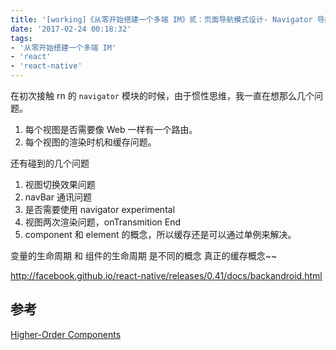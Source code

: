 ```yaml
---
title: '[working]《从零开始搭建一个多端 IM》贰：页面导航模式设计- Navigator 导航'
date: '2017-02-24 00:18:32'
tags:
- '从零开始搭建一个多端 IM'
- 'react'
- 'react-native'
---
```


在初次接触 rn 的 `navigator` 模块的时候，由于惯性思维，我一直在想那么几个问题。  
1. 每个视图是否需要像 Web 一样有一个路由。
2. 每个视图的渲染时机和缓存问题。

还有碰到的几个问题
1. 视图切换效果问题
2. navBar 通讯问题
3. 是否需要使用 navigator experimental
4. 视图两次渲染问题，onTransmition End
5. component 和 element 的概念，所以缓存还是可以通过单例来解决。

变量的生命周期 和 组件的生命周期 是不同的概念
真正的缓存概念~~


http://facebook.github.io/react-native/releases/0.41/docs/backandroid.html


## 参考
[Higher-Order Components](https://facebook.github.io/react/docs/higher-order-components.html)  

